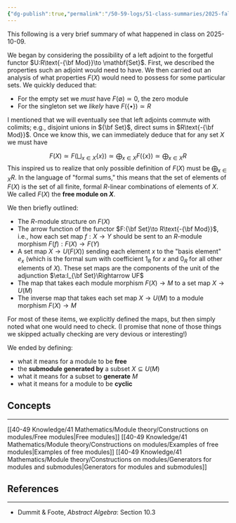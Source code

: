 ```yaml
---
{"dg-publish":true,"permalink":"/50-59-logs/51-class-summaries/2025-fall/math-561/2025-10/2025-10-09/","updated":"2025-10-09T10:58:19-07:00"}
---
```


This following is a very brief summary of what happened in class on 2025-10-09.

We began by considering the possibility of a left adjoint to the forgetful functor $U:R\text{-{\bf Mod}}\to \mathbf{Set}$. First, we described the properties such an adjoint would need to have. We then carried out an analysis of what properties $F(X)$ would need to possess for some particular sets. We quickly deduced that:
- For the empty set we *must* have $F(\emptyset)\simeq 0$, the zero module
- For the singleton set we *likely* have $F(\left\{\bullet\right\})\simeq R$

I mentioned that we will eventually see that left adjoints commute with colimits; e.g., disjoint unions in ${\bf Set}$, direct sums in $R\text{-{\bf Mod}}$. Once we know this, we can immediately deduce that for any set $X$ we must have
  
  $$F(X)\simeq F\left(\bigsqcup_{x\in X}\{x\}\right)\simeq \bigoplus_{x\in X}F(\{x\})\simeq \bigoplus_{x\in X} R$$
This inspired us to realize that only possible definition of $F(X)$ must be $\displaystyle \bigoplus_{x\in X}R$. In the language of "formal sums," this means that the set of elements of $F(X)$ is the set of all finite, formal $R$-linear combinations of elements of $X$. We called $F(X)$ the **free module on $X$**.

We then briefly outlined:
- The $R$-module structure on $F(X)$
- The arrow function of the functor $F:{\bf Set}\to R\text{-{\bf Mod}}$, i.e., how each set map $f:X\to Y$ should be sent to an $R$-module morphism $F(f):F(X)\to F(Y)$
- A set map $X\to U(F(X))$ sending each element $x$ to the "basis element" $e_x$ (which is the formal sum with coefficient $1_R$ for $x$ and $0_R$ for all other elements of $X$). These set maps are the components of the unit of the adjunction $\eta:I_{\bf Set}\Rightarrow UF$
- The map that takes each module morphism $F(X)\to M$ to a set map $X\to U(M)$
- The inverse map that takes each set map $X\to U(M)$ to a module morphism $F(X)\to M$

For most of these items, we explicitly defined the maps, but then simply noted what one would need to check. (I promise that none of those things we skipped actually checking are very devious or interesting!)

We ended by defining:
- what it means for a module to be **free**
- the **submodule generated by** a subset $X\subseteq U(M)$
- what it means for a subset to **generate** $M$
- what it means for a module to be **cyclic**
## Concepts
---

[[40-49 Knowledge/41 Mathematics/Module theory/Constructions on modules/Free modules\|Free modules]]
[[40-49 Knowledge/41 Mathematics/Module theory/Constructions on modules/Examples of free modules\|Examples of free modules]]
[[40-49 Knowledge/41 Mathematics/Module theory/Constructions on modules/Generators for modules and submodules\|Generators for modules and submodules]]


## References
---

- Dummit & Foote, *Abstract Algebra*: Section 10.3